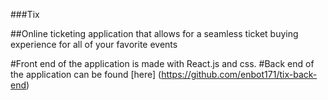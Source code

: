 ###Tix

##Online ticketing application that allows for a seamless ticket buying experience for all of your favorite events

#Front end of the application is made with React.js and css. 
#Back end of the application can be found [here] (https://github.com/enbot171/tix-back-end)
